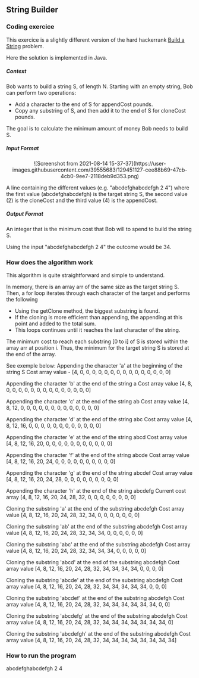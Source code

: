 ## String Builder

### Coding exercice 

This exercice is a slightly different version of the hard hackerrank [Build a String](https://www.hackerrank.com/challenges/build-a-string/problem) problem.

Here the solution is implemented in Java.

##### Context
Bob wants to build a string S, of length N.
Starting with an empty string, Bob can perform two operations:
- Add a character to the end of S for appendCost pounds.
- Copy any substring of S, and then add it to the end of S for cloneCost pounds.

The goal is to calculate the minimum amount of money Bob needs to build S.

##### Input Format

<p align = "center">
  ![Screenshot from 2021-08-14 15-37-37](https://user-images.githubusercontent.com/39555683/129451127-cee88b69-47cb-4cb0-9ee7-2118deb9d353.png)
</p>

A line containing the different values (e.g. "abcdefghabcdefgh 2 4") where the first value (abcdefghabcdefgh) is the target string S, the second value (2) is the cloneCost and the third value (4) is the appendCost.

##### Output Format

An integer that is the minimum cost that Bob will to spend to build the string S.

Using the input "abcdefghabcdefgh 2 4" the outcome would be 34.

### How does the algorithm work

This algorithm is quite straightforward and simple to understand.

In memory, there is an array arr of the same size as the target string S.
Then, a for loop iterates through each character of the target and performs the following
- Using the getClone method, the biggest substring is found.
- If the cloning is more efficient than appending, the appending at this point and added to the total sum.
- This loops continues until it reaches the last character of the string.

The minimum cost to reach each substring [0 to i] of S is stored within the array arr at position i. Thus, the minimum for the target string S is stored at the end of the array.

See exemple below:
Appending the character 'a' at the beginning of the string S
Cost array value - [4, 0, 0, 0, 0, 0, 0, 0, 0, 0, 0, 0, 0, 0, 0, 0]

Appending the character 'b' at the end of the string a
Cost array value [4, 8, 0, 0, 0, 0, 0, 0, 0, 0, 0, 0, 0, 0, 0, 0]

Appending the character 'c' at the end of the string ab
Cost array value [4, 8, 12, 0, 0, 0, 0, 0, 0, 0, 0, 0, 0, 0, 0, 0]

Appending the character 'd' at the end of the string abc
Cost array value [4, 8, 12, 16, 0, 0, 0, 0, 0, 0, 0, 0, 0, 0, 0, 0]

Appending the character 'e' at the end of the string abcd
Cost array value [4, 8, 12, 16, 20, 0, 0, 0, 0, 0, 0, 0, 0, 0, 0, 0]

Appending the character 'f' at the end of the string abcde
Cost array value [4, 8, 12, 16, 20, 24, 0, 0, 0, 0, 0, 0, 0, 0, 0, 0]

Appending the character 'g' at the end of the string abcdef
Cost array value [4, 8, 12, 16, 20, 24, 28, 0, 0, 0, 0, 0, 0, 0, 0, 0]

Appending the character 'h' at the end of the string abcdefg
Current cost array [4, 8, 12, 16, 20, 24, 28, 32, 0, 0, 0, 0, 0, 0, 0, 0]

Cloning the substring 'a' at the end of the substring abcdefgh
Cost array value [4, 8, 12, 16, 20, 24, 28, 32, 34, 0, 0, 0, 0, 0, 0, 0]

Cloning the substring 'ab' at the end of the substring abcdefgh
Cost array value [4, 8, 12, 16, 20, 24, 28, 32, 34, 34, 0, 0, 0, 0, 0, 0]

Cloning the substring 'abc' at the end of the substring abcdefgh
Cost array value [4, 8, 12, 16, 20, 24, 28, 32, 34, 34, 34, 0, 0, 0, 0, 0]

Cloning the substring 'abcd' at the end of the substring abcdefgh
Cost array value [4, 8, 12, 16, 20, 24, 28, 32, 34, 34, 34, 34, 0, 0, 0, 0]

Cloning the substring 'abcde' at the end of the substring abcdefgh
Cost array value [4, 8, 12, 16, 20, 24, 28, 32, 34, 34, 34, 34, 34, 0, 0, 0]

Cloning the substring 'abcdef' at the end of the substring abcdefgh
Cost array value [4, 8, 12, 16, 20, 24, 28, 32, 34, 34, 34, 34, 34, 34, 0, 0]

Cloning the substring 'abcdefg' at the end of the substring abcdefgh
Cost array value [4, 8, 12, 16, 20, 24, 28, 32, 34, 34, 34, 34, 34, 34, 34, 0]

Cloning the substring 'abcdefgh' at the end of the substring abcdefgh
Cost array value [4, 8, 12, 16, 20, 24, 28, 32, 34, 34, 34, 34, 34, 34, 34, 34]
  

### How to run the program

abcdefghabcdefgh 2 4
